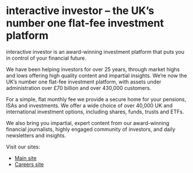 # interactive investor – the UK’s number one flat-fee investment platform

interactive investor is an award-winning investment platform that puts you in control of your financial future.

We have been helping investors for over 25 years, through market highs and lows offering high quality content and impartial insights. We’re now the UK’s number one flat-fee investment platform, with assets under administration over £70 billion and over 430,000 customers.

For a simple, flat monthly fee we provide a secure home for your pensions, ISAs and investments. We offer a wide choice of over 40,000 UK and international investment options, including shares, funds, trusts and ETFs. 

We also bring you impartial, expert content from our award-winning financial journalists, highly engaged community of investors, and daily newsletters and insights.

Visit our sites:
- [Main site](https://www.ii.co.uk)
- [Careers site](https://careers.ii.co.uk/careers)
